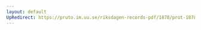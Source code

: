 ```yaml
---
layout: default
UpRedirect: https://pruto.im.uu.se/riksdagen-records-pdf/1878/prot-1878--fk--016/prot-1878--fk--016_005.pdf
---
```

